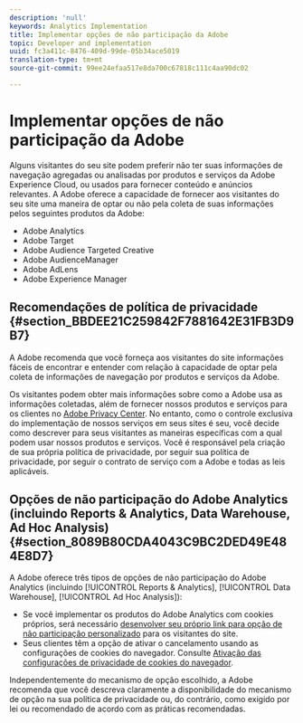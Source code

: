 ```yaml
---
description: 'null'
keywords: Analytics Implementation
title: Implementar opções de não participação da Adobe
topic: Developer and implementation
uuid: fc3a411c-8476-409d-99de-05b34ace5019
translation-type: tm+mt
source-git-commit: 99ee24efaa517e8da700c67818c111c4aa90dc02

---
```



# Implementar opções de não participação da Adobe

Alguns visitantes do seu site podem preferir não ter suas informações de navegação agregadas ou analisadas por produtos e serviços da Adobe Experience Cloud, ou usados para fornecer conteúdo e anúncios relevantes. A Adobe oferece a capacidade de fornecer aos visitantes do seu site uma maneira de optar ou não pela coleta de suas informações pelos seguintes produtos da Adobe:

* Adobe Analytics
* Adobe Target
* Adobe Audience Targeted Creative
* Adobe AudienceManager
* Adobe AdLens
* Adobe Experience Manager

## Recomendações de política de privacidade {#section_BBDEE21C259842F7881642E31FB3D9B7}

A Adobe recomenda que você forneça aos visitantes do site informações fáceis de encontrar e entender com relação à capacidade de optar pela coleta de informações de navegação por produtos e serviços da Adobe.

Os visitantes podem obter mais informações sobre como a Adobe usa as informações coletadas, além de fornecer nossos produtos e serviços para os clientes no [Adobe Privacy Center](https://www.adobe.com/privacy.html). No entanto, como o controle exclusiva do implementação de nossos serviços em seus sites é seu, você decide como descrever para seus visitantes as maneiras específicas com a qual podem usar nossos produtos e serviços. Você é responsável pela criação de sua própria política de privacidade, por seguir sua política de privacidade, por seguir o contrato de serviço com a Adobe e todas as leis aplicáveis.

## Opções de não participação do Adobe Analytics (incluindo Reports &amp; Analytics, Data Warehouse, Ad Hoc Analysis) {#section_8089B80CDA4043C9BC2DED49E484E8D7}

A Adobe oferece três tipos de opções de não participação do Adobe Analytics (incluindo [!UICONTROL Reports &amp; Analytics], [!UICONTROL Data Warehouse], [!UICONTROL Ad Hoc Analysis]):

* Se você implementar os produtos do Adobe Analytics com cookies próprios, será necessário [desenvolver seu próprio link para opção de não participação personalizado](/help/implement/js-implementation/data-collection/opt-out-link.md) para os visitantes do site.
* Seus clientes têm a opção de ativar o cancelamento usando as configurações de cookies do navegador. Consulte [Ativação das configurações de privacidade de cookies do navegador](https://marketing.adobe.com/resources/help/en_US/whitepapers/cookies/browser_cookie_settings.html).

Independentemente do mecanismo de opção escolhido, a Adobe recomenda que você descreva claramente a disponibilidade do mecanismo de opção na sua política de privacidade ou, do contrário, como exigido por lei ou recomendado de acordo com as práticas recomendadas.
